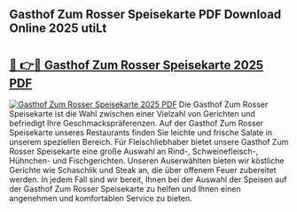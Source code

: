 ## Gasthof Zum Rosser Speisekarte PDF Download Online 2025 utiLt

# <h2><a href="http://gc76bm.nevu.top/?p=Gasthof+Zum+Rosser+Speisekarte">🔗 👉🔴 Gasthof Zum Rosser Speisekarte 2025 PDF</a></h2>

[![Gasthof Zum Rosser Speisekarte 2025 PDF](https://i.imgur.com/dBaPXMq.png)](http://gc76bm.nevu.top/?p=Gasthof+Zum+Rosser+Speisekarte)
Die Gasthof Zum Rosser Speisekarte ist die Wahl zwischen einer Vielzahl von Gerichten und befriedigt Ihre Geschmackspräferenzen. Auf der Gasthof Zum Rosser Speisekarte unseres Restaurants finden Sie leichte und frische Salate in unserem speziellen Bereich. Für Fleischliebhaber bietet unsere Gasthof Zum Rosser Speisekarte eine große Auswahl an Rind-, Schweinefleisch-, Hühnchen- und Fischgerichten. Unseren Auserwählten bieten wir köstliche Gerichte wie Schaschlik und Steak an, die über offenem Feuer zubereitet werden. In jedem Fall sind wir bereit, Ihnen bei der Auswahl der Speisen auf der Gasthof Zum Rosser Speisekarte zu helfen und Ihnen einen angenehmen und komfortablen Service zu bieten.
